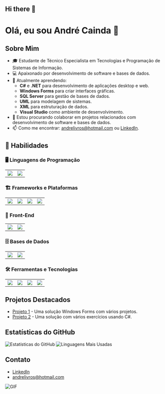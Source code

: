 ## Hi there 👋

# Olá, eu sou André Cainda 👋

## Sobre Mim
- 🎓 Estudante de Técnico Especialista em Tecnologias e Programação de Sistemas de Informação.
- 💻 Apaixonado por desenvolvimento de software e bases de dados.
- 🌱 Atualmente aprendendo:
  - **C#** e **.NET** para desenvolvimento de aplicações desktop e web.
  - **Windows Forms** para criar interfaces gráficas.
  - **SQL Server** para gestão de bases de dados.
  - **UML** para modelagem de sistemas.
  - **XML** para estruturação de dados.
  - **Visual Studio** como ambiente de desenvolvimento.
- 👯 Estou procurando colaborar em projetos relacionados com desenvolvimento de software e bases de dados.
- 📫 Como me encontrar: [andrelivros@hotmail.com](mailto:andrelivros@hotmail.com) ou [LinkedIn](https://www.linkedin.com/in/andré-cainda-7737071b6).


## 🚀 Habilidades  

### 🖥️ Linguagens de Programação  
<table>
  <tr>
    <td align="center">
      <a href="https://learn.microsoft.com/pt-br/dotnet/csharp/">
        <img src="https://img.shields.io/badge/C%23-239120?style=for-the-badge&logo=c-sharp&logoColor=white" />
      </a>
    </td>
    <td align="center">
      <a href="https://developer.mozilla.org/pt-BR/docs/Web/JavaScript">
        <img src="https://img.shields.io/badge/JavaScript-F7DF1E?style=for-the-badge&logo=javascript&logoColor=black" />
      </a>
    </td>
  </tr>
</table>

### 🏗️ Frameworks e Plataformas  
<table>
  <tr>
    <td align="center">
      <a href="https://dotnet.microsoft.com/">
        <img src="https://img.shields.io/badge/.NET-512BD4?style=for-the-badge&logo=dotnet&logoColor=white" />
      </a>
    </td>
    <td align="center">
      <a href="https://learn.microsoft.com/pt-br/aspnet/core/">
        <img src="https://img.shields.io/badge/ASP.NET%20Core-512BD4?style=for-the-badge&logo=.net&logoColor=white" />
      </a>
    </td>
    <td align="center">
      <a href="https://learn.microsoft.com/pt-br/dotnet/desktop/winforms/">
        <img src="https://img.shields.io/badge/Windows%20Forms-0078D6?style=for-the-badge&logo=windows&logoColor=white" />
      </a>
    </td>
    <td align="center">
      <a href="https://getbootstrap.com/">
        <img src="https://img.shields.io/badge/Bootstrap-7952B3?style=for-the-badge&logo=bootstrap&logoColor=white" />
      </a>
    </td>
  </tr>
</table>

### 🎨 Front-End  
<table>
  <tr>
    <td align="center">
      <a href="https://developer.mozilla.org/pt-BR/docs/Web/HTML">
        <img src="https://img.shields.io/badge/HTML-E34F26?style=for-the-badge&logo=html5&logoColor=white" />
      </a>
    </td>
    <td align="center">
      <a href="https://developer.mozilla.org/pt-BR/docs/Web/CSS">
        <img src="https://img.shields.io/badge/CSS-1572B6?style=for-the-badge&logo=css3&logoColor=white" />
      </a>
    </td>
  </tr>
</table>

### 🗄️ Bases de Dados  
<table>
  <tr>
    <td align="center">
      <a href="https://www.microsoft.com/pt-br/sql-server">
        <img src="https://img.shields.io/badge/Microsoft%20SQL%20Server-CC2927?style=for-the-badge&logo=microsoft-sql-server&logoColor=white" />
      </a>
    </td>
    <td align="center">
      <a href="https://www.mysql.com/">
        <img src="https://img.shields.io/badge/MySQL-4479A1?style=for-the-badge&logo=mysql&logoColor=white" />
      </a>
    </td>
  </tr>
</table>

### 🛠️ Ferramentas e Tecnologias  
<table>
  <tr>
    <td align="center">
      <a href="https://visualstudio.microsoft.com/">
        <img src="https://img.shields.io/badge/Visual%20Studio-5C2D91?style=for-the-badge&logo=visual-studio&logoColor=white" />
      </a>
    </td>
    <td align="center">
      <a href="https://git-scm.com/">
        <img src="https://img.shields.io/badge/Git-F05032?style=for-the-badge&logo=git&logoColor=white" />
      </a>
    </td>
    <td align="center">
      <a href="https://www.w3.org/XML/">
        <img src="https://img.shields.io/badge/XML-000000?style=for-the-badge&logo=xml&logoColor=white" />
      </a>
    </td>
    <td align="center">
      <a href="https://www.uml.org/">
        <img src="https://img.shields.io/badge/UML-000000?style=for-the-badge&logo=uml&logoColor=white" />
      </a>
    </td>
  </tr>
</table>

## Projetos Destacados
- [Projeto 1](https://github.com/andrecainda/Winforms) - Uma solução Windows Forms com vários projetos.
- [Projeto 2](https://github.com/andrecainda/ProgramacaoEstruturada) - Uma solução com vários exercícios usando C#.

## Estatísticas do GitHub
![Estatísticas do GitHub](https://github-readme-stats.vercel.app/api?username=andrecainda&show_icons=true&theme=radical&hide=issues,prs&count_private=true)
![Linguagens Mais Usadas](https://github-readme-stats.vercel.app/api/top-langs/?username=andrecainda&layout=compact&theme=radical&hide=html,css)

## Contato
- [LinkedIn](https://www.linkedin.com/in/andré-cainda-7737071b6)
- [andrelivros@hotmail.com](mailto:andrelivros@hotmail.com)


![GIF](https://media.giphy.com/media/3o7TKtnuHOHHUjR38Y/giphy.gif)
